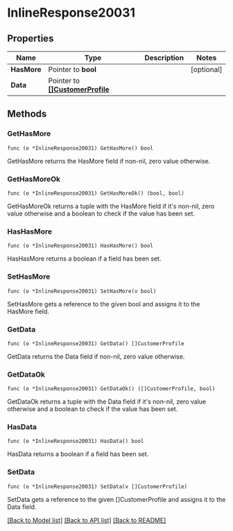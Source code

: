 # InlineResponse20031

## Properties

Name | Type | Description | Notes
------------ | ------------- | ------------- | -------------
**HasMore** | Pointer to **bool** |  | [optional] 
**Data** | Pointer to [**[]CustomerProfile**](CustomerProfile.md) |  | 

## Methods

### GetHasMore

`func (o *InlineResponse20031) GetHasMore() bool`

GetHasMore returns the HasMore field if non-nil, zero value otherwise.

### GetHasMoreOk

`func (o *InlineResponse20031) GetHasMoreOk() (bool, bool)`

GetHasMoreOk returns a tuple with the HasMore field if it's non-nil, zero value otherwise
and a boolean to check if the value has been set.

### HasHasMore

`func (o *InlineResponse20031) HasHasMore() bool`

HasHasMore returns a boolean if a field has been set.

### SetHasMore

`func (o *InlineResponse20031) SetHasMore(v bool)`

SetHasMore gets a reference to the given bool and assigns it to the HasMore field.

### GetData

`func (o *InlineResponse20031) GetData() []CustomerProfile`

GetData returns the Data field if non-nil, zero value otherwise.

### GetDataOk

`func (o *InlineResponse20031) GetDataOk() ([]CustomerProfile, bool)`

GetDataOk returns a tuple with the Data field if it's non-nil, zero value otherwise
and a boolean to check if the value has been set.

### HasData

`func (o *InlineResponse20031) HasData() bool`

HasData returns a boolean if a field has been set.

### SetData

`func (o *InlineResponse20031) SetData(v []CustomerProfile)`

SetData gets a reference to the given []CustomerProfile and assigns it to the Data field.


[[Back to Model list]](../README.md#documentation-for-models) [[Back to API list]](../README.md#documentation-for-api-endpoints) [[Back to README]](../README.md)


